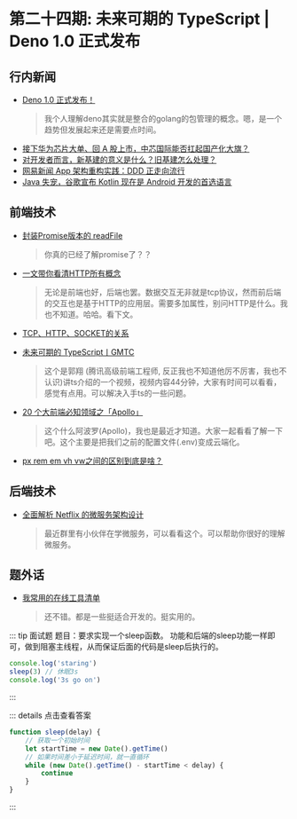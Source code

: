 # 第二十四期: 未来可期的 TypeScript | Deno 1.0 正式发布

## 行内新闻

- [Deno 1.0 正式发布！](https://www.infoq.cn/article/KRAc4z0zVZRc0dcWu3Xz)
    > 我个人理解deno其实就是整合的golang的包管理的概念。嗯，是一个趋势但发展起来还是需要点时间。
- [接下华为芯片大单、回 A 股上市，中芯国际能否扛起国产化大旗？](https://www.infoq.cn/article/8vbwpvPfTmZjVVGxA0Cl)
- [对开发者而言，新基建的意义是什么？旧基建怎么处理？](https://www.infoq.cn/article/saEsMuCyTU4ubDbsagE3)
- [网易新闻 App 架构重构实践：DDD 正走向流行](https://www.infoq.cn/article/Fckw0hLbvvdzt8AKyLzT)
- [Java 失宠，谷歌宣布 Kotlin 现在是 Android 开发的首选语言](https://www.infoq.cn/article/qt51vqATE7jf_bpw5ggJ)

## 前端技术

- [封装Promise版本的 readFile](https://juejin.im/post/5ec09de1e51d454de44337c8)
    > 你真的已经了解promise了？？

- [一文带你看清HTTP所有概念](https://xie.infoq.cn/article/a87a720fcadacd8a9cd47347e)
    > 无论是前端也好，后端也罢。数据交互无非就是tcp协议，然而前后端的交互也是基于HTTP的应用层。需要多加属性，别问HTTP是什么。我也不知道。哈哈。看下文。
- [TCP、HTTP、SOCKET的关系](https://blog.csdn.net/qq_35001776/article/details/84391140)

- [未来可期的 TypeScript丨GMTC](https://www.infoq.cn/video/gC7dFBN8H9kMYpPUz7HV)
    > 这个是郭翔 (腾讯高级前端工程师, 反正我也不知道他厉不厉害，我也不认识)讲ts介绍的一个视频，视频内容44分钟，大家有时间可以看看，感觉有点用。可以解决入手ts的一些问题。

- [20 个大前端必知领域之「Apollo」](https://www.infoq.cn/article/8WvrjSjxdP1cCiPWxO8u)
    > 这个什么阿波罗(Apollo)，我也是最近才知道。大家一起看看了解一下吧。这个主要是把我们之前的配置文件(.env)变成云端化。

- [px rem em vh vw之间的区别到底是啥？](https://juejin.im/post/5ead31966fb9a0434c451f17)

## 后端技术

- [全面解析 Netflix 的微服务架构设计](https://www.infoq.cn/article/SWNSmqWvbAAzetL12xMG)
    > 最近群里有小伙伴在学微服务，可以看看这个。可以帮助你很好的理解微服务。

## 题外话

- [我常用的在线工具清单](https://xie.infoq.cn/article/c0031b493067d7281de8c4a92)
    > 还不错。都是一些挺适合开发的。挺实用的。

::: tip 面试题
题目：要求实现一个sleep函数。
功能和后端的sleep功能一样即可，做到阻塞主线程，从而保证后面的代码是sleep后执行的。

```javascript
console.log('staring')
sleep(3) // 休眠3s
console.log('3s go on')
```

:::


::: details 点击查看答案
```javascript
function sleep(delay) { 
    // 获取一个初始时间 
    let startTime = new Date().getTime() 
    // 如果时间差小于延迟时间，就一直循环 
    while (new Date().getTime() - startTime < delay) { 
        continue 
    } 
}
```
:::
